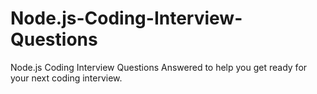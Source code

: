 # Node.js-Coding-Interview-Questions
Node.js Coding Interview Questions Answered to help you get ready for your next coding interview.

